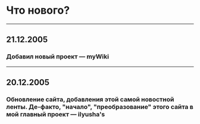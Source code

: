 # Что нового?

---

## 21.12.2005
### Добавил новый проект — myWiki

---

## 20.12.2005
### Обновление сайта, добавления этой самой новостной ленты. Де-факто, "начало", "преобразование" этого сайта в мой главный проект — __ilyusha's__
